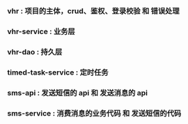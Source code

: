 <h3> vhr : 项目的主体，crud、鉴权、登录校验 和 错误处理 </h3> 
<h3> vhr-service : 业务层 </h3> 
<h3> vhr-dao : 持久层 </h3> 
<h3> timed-task-service : 定时任务 </h3> 
<h3> sms-api : 发送短信的 api 和 发送消息的 api </h3> 
<h3> sms-service : 消费消息的业务代码 和 发送短信的代码 </h3> 
